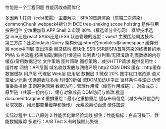 性能是一个工程问题
性能因收益而优化

多因素
1.打包（cdst按需）
    主要解决：SPA的首屏渲染（前端二次渲染）
    commonChunk webpack4拆分为
    DCE
    tree-shaking
    scope hoisting
    组件引用 按需组件
    分块懒加载
    APP Shell
2.宏观 80%（框选架分业存网）
    框架技术选型:vue还是react SASS还是LESS 状态管理的选型：vuex?
         主要围绕周边技术、第三方库：比如lodash jQuery
    架构分层:store的modules与namespace
         缓存分层
         node中间层 直出渲染
         目录结构 模块化
         SSR:SSR是SPA首屏渲染的终极目的地
         PWA
    业务流程:按需加载/懒执行/懒渲染 长列表/分列表/无限滚动 列表数据的内存缓存/常用数据记忆
         文件策略 图片策略
         图标策略，减少HTTP请求
         提供复用性：组件库
    网络：API层面 域名收敛发散与网络环境 http2 CDN DNS
    缓存：http缓存 数据缓存
      用户层 代理层 Web层 应用层 数据层
3.微观 20%
    图字优口缩资源
    语义空址少元素
    优选避表除多余 珍惜的新强
    流DOM加访UI字正 循环条件与递归 访修事委重排绘 正则避免回溯
    数据访问：管理作用域（缩短作用域链）、 对象成员：原型链（共享一份内存）、缓存对象成员
    DOM访问与修改:批量 documentfragment
    重排重绘：最小化重排重绘 缓存布局信息（减少布局信息的获取次数，用局部变量缓存和操作） 元素脱离动画流 硬件加速


实际过程中
1.二八原则
2.性能优化靠经验实践
  抓住：性能指标：白首可操下、性能数据跟踪
  多进行：A/B Test
3.有时候顾此失彼